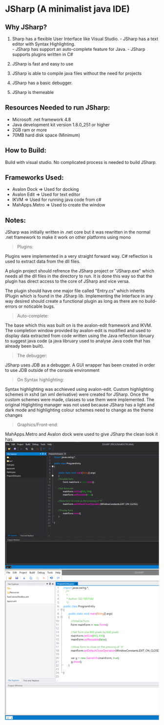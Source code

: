 # JSharp (A minimalist java IDE)

 

## Why JSharp?

  1. Sharp has a flexible User Interface like Visual Studio. 
    	 - JSharp has a text editor with Syntax Highlighting.  		 
    	 - JSharp has support an auto-complete feature for Java.
    	 - JSharp supports plugins written in C#
    
   2. JSharp is fast and easy to use
        
   3. JSharp is able to compile java files without the need for projects
        
   4. JSharp has a basic debugger.
    
   5. JSharp is themeable

## Resources Needed to run JSharp:

  -  Microsoft .net framework 4.8
  -  Java development kit version 1.8.0_251 or higher
  -  2GB ram or more
 -   70MB hard disk space (Minimum)

## How to Build:

  Build with visual studio. No complicated process is needed to build JSharp.

## Frameworks Used:

  -  Avalon Dock => Used for docking 
  -  Avalon Edit => Used for text editor 
  -  IKVM => Used for running java code from c#
  -  MahApps.Metro => Used to create the window

## Notes:

JSharp was initially written in .net core but it was rewritten in the normal .net framework to make it work on other platforms using mono

> Plugins:

Plugins were implemented in a very straight forward way. C# reflection is used to extract data from the dll files.

A plugin project should refrence the JSharp project or "JSharp.exe" which needs all the dll files in the directory to run. It is done this way so that the plugin has direct access to the core of JSharp and vice versa.

The plugin should have one major file called "Entry.cs" which inherits IPlugin which is found in the JSharp lib. Implementing the Interface in any way desired should create a functional plugin as long as there are no build-errors or noticable bugs.

> Auto-complete:

The base which this was built on is the avalon-edit framework and IKVM. The completion window provided by avalon-edit is modified and used to display data extracted from code written using the Java reflection libruary to suggest java code (a java libruary used to analyse Java code that has already been built).

> The debugger:

JSharp uses JDB as a debugger. A GUI wrapper has been created in order to use JDB outside of the console environment

> On Syntax highlighting:

 Syntax highlighting was acchieved using avalon-edit. Custom highlighting schemes in xshd (an xml derivative) were created for JSharp. Once the custom schemes were made, classes to use them were implemented. The original Higlighting manager was not used because JSharp has a light and dark mode and highlighting colour schemes need to change as the theme changes

> Graphics/Front-end:

 MahApps.Metro and Avalon dock were used to give JSharp the clean look it has.
![JSharp DarkMode](JSharpDark.PNG)
<Br>
![JSharp LightMode](JSharpLight.PNG)
